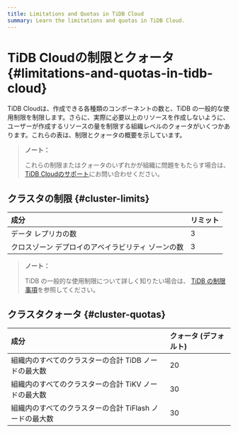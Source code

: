 ```yaml
---
title: Limitations and Quotas in TiDB Cloud
summary: Learn the limitations and quotas in TiDB Cloud.
---
```


# TiDB Cloudの制限とクォータ {#limitations-and-quotas-in-tidb-cloud}

TiDB Cloudは、作成できる各種類のコンポーネントの数と、TiDB の一般的な使用制限を制限します。さらに、実際に必要以上のリソースを作成しないように、ユーザーが作成するリソースの量を制限する組織レベルのクォータがいくつかあります。これらの表は、制限とクォータの概要を示しています。

> **ノート：**
>
> これらの制限またはクォータのいずれかが組織に問題をもたらす場合は、 [TiDB Cloudのサポート](/tidb-cloud/tidb-cloud-support.md)にお問い合わせください。

## クラスタの制限 {#cluster-limits}

| 成分                         | リミット |
| :------------------------- | :--- |
| データ レプリカの数                 | 3    |
| クロスゾーン デプロイのアベイラビリティ ゾーンの数 | 3    |

> **ノート：**
>
> TiDB の一般的な使用制限について詳しく知りたい場合は、 [TiDB の制限事項](https://docs.pingcap.com/tidb/stable/tidb-limitations)を参照してください。

## クラスタクォータ {#cluster-quotas}

| 成分                               | クォータ (デフォルト) |
| :------------------------------- | :----------- |
| 組織内のすべてのクラスターの合計 TiDB ノードの最大数    | 20           |
| 組織内のすべてのクラスターの合計 TiKV ノードの最大数    | 30           |
| 組織内のすべてのクラスターの合計 TiFlash ノードの最大数 | 30           |
